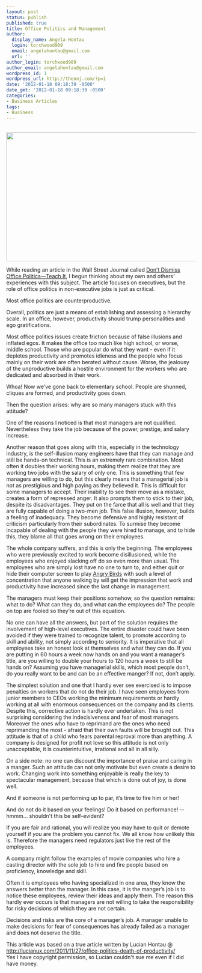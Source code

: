 ```yaml
---
layout: post
status: publish
published: true
title: Office Politics and Management
author:
  display_name: Angela Hontau
  login: torchwood909
  email: angelahontau@gmail.com
  url: ''
author_login: torchwood909
author_email: angelahontau@gmail.com
wordpress_id: 1
wordpress_url: http://theonj.com/?p=1
date: '2012-01-18 09:18:39 -0500'
date_gmt: '2012-01-18 09:18:39 -0500'
categories:
- Business Articles
tags:
- Business
---
```

<p style="text-align: center;">
<p><a href="http://online.wsj.com/article/SB10001424053111904060604576570574190457198.html" target = "blank"><br />
<img src="http://theonj.com/wp-content/uploads/2012/01/office-politics2.jpg" alt="" title="Office Politics" width="640" height="343" class="aligncenter size-full wp-image-1022" /></a></p>
<p>While reading an article in the Wall Street Journal called <a href="http://online.wsj.com/article/SB10001424053111904060604576570574190457198.html">Don’t Dismiss Office Politics—Teach It</a>, I begun thinking about my own and others’ experiences with this subject. The article focuses on executives, but the role of office politics in non-executive jobs is just as critical.</p>
<p>Most office politics are counterproductive.</p>
<p>Overall, politics are just a means of establishing and assessing a hierarchy scale. In an office, however, productivity should trump personalities and ego gratifications.</p>
<p>Most office politics issues create friction because of false illusions and inflated egos. It makes the office too much like high school, or worse, middle school. Those who are popular do what they want - even if it depletes productivity and promotes idleness and the people who focus mainly on their work are often berated without cause. Worse, the jealousy of the unproductive builds a hostile environment for the workers who are dedicated and absorbed in their work.</p>
<p>Whoa! Now we’ve gone back to elementary school. People are shunned, cliques are formed, and productivity goes down.</p>
<p>Then the question arises: why are so many managers stuck with this attitude?</p>
<p>One of the reasons I noticed is that most managers are not qualified. Nevertheless they take the job because of the power, prestige, and salary increase.</p>
<p>Another reason that goes along with this, especially in the technology industry, is the self-illusion many engineers have that they can manage and still be hands-on technical. This is an extremely rare combination. Most often it doubles their working hours, making them realize that they are working two jobs with the salary of only one. This is something that few managers are willing to do, but this clearly means that a managerial job is not as prestigious and high paying as they believed it. This is difficult for some managers to accept. Their inability to see their move as a mistake, creates a form of repressed anger. It also prompts them to stick to their job, despite its disadvantages. They put on the farce that all is well and that they are fully capable of doing a two-men job. This false illusion, however, builds a feeling of inadequacy. They become defensive and highly resistant of criticism particularly from their subordinates. To surmise they become incapable of dealing with the people they were hired to manage, and to hide this, they blame all that goes wrong on their employees.</p>
<p>The whole company suffers, and this is only the beginning. The employees who were previously excited to work become disillusioned, while the employees who enjoyed slacking off do so even more than usual. The employees who are simply lost have no one to turn to, and either quit or hide their computer screen to play <a href="http://chrome.angrybirds.com/">Angry Birds</a> with such a level of concentration that anyone walking by will get the impression that work and productivity have increased since the last change in management.</p>
<p>The managers must keep their positions somehow, so the question remains: what to do? What can they do, and what can the employees do? The people on top are fooled so they’re out of this equation.</p>
<p>No one can have all the answers, but part of the solution requires the involvement of high-level executives. The entire disaster could have been avoided if they were trained to recognize talent, to promote according to skill and ability, not simply according to seniority. It is imperative that all employees take an honest look at themselves and what they can do. If you are putting in 60 hours a week now hands on and you want a manager’s title, are you willing to double your hours to 120 hours a week to still be hands on? Assuming you have managerial skills, which most people don’t, do you really want to be and can be an effective manger? If not, don’t apply.</p>
<p>The simplest solution and one that I hardly ever see exercised is to impose penalties on workers that do not do their job. I have seen employees from junior members to CEOs working the minimum requirements or hardly working at all with enormous consequences on the company and its clients. Despite this, corrective action is hardly ever undertaken. This is not surprising considering the indecisiveness and fear of most managers. Moreover the ones who have to reprimand are the ones who need reprimanding the most - afraid that their own faults will be brought out. This attitude is that of a child who fears parental reproval more than anything. A company is designed for profit not love so this attitude is not only unacceptable, it is counterintuitive, irrational and all in all silly.</p>
<p>On a side note: no one can discount the importance of praise and caring in a manger. Such an attitude can not only motivate but even create a desire to work. Changing work into something enjoyable is really the key to spectacular management, because that which is done out of joy, is done well.</p>
<p>And if someone is not performing up to par, it’s time to fire him or her!</p>
<p>And do not do it based on your feelings! Do it based on performance! -- hmmm... shouldn't this be self-evident?</p>
<p>If you are fair and rational, you will realize you may have to quit or demote yourself if <em>you</em> are the problem you cannot fix. We all know how unlikely this is. Therefore the managers need regulators just like the rest of the employees.</p>
<p>A company might follow the examples of movie companies who hire a casting director with the sole job to hire and fire people based on proficiency, knowledge and skill.</p>
<p>Often it is employees who having specialized in one area, they know the answers better than the manager. In this case, it is the manger’s job is to notice these employees, review their ideas and apply them. The reason this hardly ever occurs is that managers are not willing to take the responsibility for risky decisions of which they are not certain.</p>
<p>Decisions and risks are the core of a manager’s job. A manager unable to make decisions for fear of consequences has already failed as a manager and does not deserve the title.</p>
<p>This article was based on a true article written by Lucian Hontau @ <a href="http://lucianux.com/2011/11/27/office-politics-death-of-productivity/">http://lucianux.com/2011/11/27/office-politics-death-of-productivity/</a><br />
Yes I have copyright permission, so Lucian couldn't sue me even if I did have money.</p>
